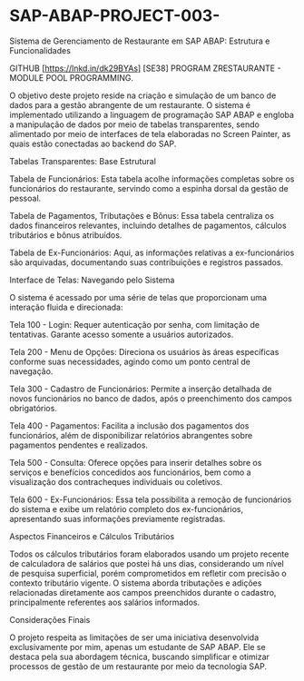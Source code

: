 # SAP-ABAP-PROJECT-003-

Sistema de Gerenciamento de Restaurante em SAP ABAP: Estrutura e Funcionalidades

GITHUB [https://lnkd.in/dk29BYAs]
[SE38] PROGRAM ZRESTAURANTE - MODULE POOL PROGRAMMING.

O objetivo deste projeto reside na criação e simulação de um banco de dados para a gestão abrangente de um restaurante. O sistema é implementado utilizando a linguagem de programação SAP ABAP e engloba a manipulação de dados por meio de tabelas transparentes, sendo alimentado por meio de interfaces de tela elaboradas no Screen Painter, as quais estão conectadas ao backend do SAP.

Tabelas Transparentes: Base Estrutural

Tabela de Funcionários: Esta tabela acolhe informações completas sobre os funcionários do restaurante, servindo como a espinha dorsal da gestão de pessoal.

Tabela de Pagamentos, Tributações e Bônus: Essa tabela centraliza os dados financeiros relevantes, incluindo detalhes de pagamentos, cálculos tributários e bônus atribuídos.

Tabela de Ex-Funcionários: Aqui, as informações relativas a ex-funcionários são arquivadas, documentando suas contribuições e registros passados.

Interface de Telas: Navegando pelo Sistema

O sistema é acessado por uma série de telas que proporcionam uma interação fluida e direcionada:

Tela 100 - Login: Requer autenticação por senha, com limitação de tentativas. Garante acesso somente a usuários autorizados.

Tela 200 - Menu de Opções: Direciona os usuários às áreas específicas conforme suas necessidades, agindo como um ponto central de navegação.

Tela 300 - Cadastro de Funcionários: Permite a inserção detalhada de novos funcionários no banco de dados, após o preenchimento dos campos obrigatórios.

Tela 400 - Pagamentos: Facilita a inclusão dos pagamentos dos funcionários, além de disponibilizar relatórios abrangentes sobre pagamentos pendentes e realizados.

Tela 500 - Consulta: Oferece opções para inserir detalhes sobre os serviços e benefícios concedidos aos funcionários, bem como a visualização dos contracheques individuais ou coletivos.

Tela 600 - Ex-Funcionários: Essa tela possibilita a remoção de funcionários do sistema e exibe um relatório completo dos ex-funcionários, apresentando suas informações previamente registradas.

Aspectos Financeiros e Cálculos Tributários

Todos os cálculos tributários foram elaborados usando um projeto recente de calculadora de salários que postei há uns dias, considerando um nível de pesquisa superficial, porém comprometidos em refletir com precisão o contexto tributário vigente. O sistema aborda tributações e adições relacionadas diretamente aos campos preenchidos durante o cadastro, principalmente referentes aos salários informados.

Considerações Finais

O projeto respeita as limitações de ser uma iniciativa desenvolvida exclusivamente por mim, apenas um estudante de SAP ABAP. Ele se destaca pela sua abordagem técnica, buscando simplificar e otimizar processos de gestão de um restaurante por meio da tecnologia SAP.
